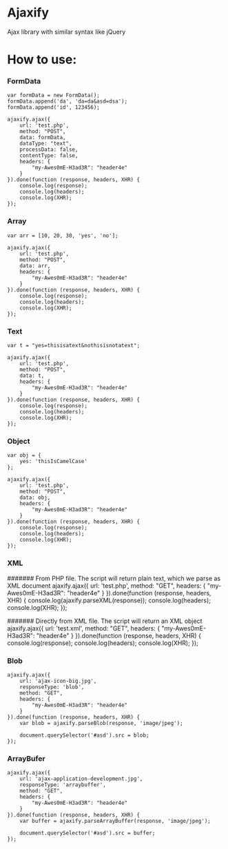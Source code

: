 # Ajaxify
Ajax library with similar syntax like jQuery

# How to use:

### FormData
    var formData = new FormData();
    formData.append('da', 'da=da&asd=dsa');
    formData.append('id', 123456);

    ajaxify.ajax({
        url: 'test.php',
        method: "POST",
        data: formData,
        dataType: "text",
        processData: false,
        contentType: false,
        headers: {
            "my-Awes0mE-H3ad3R": "header4e"
        }
    }).done(function (response, headers, XHR) {
        console.log(response);
        console.log(headers);
        console.log(XHR);
    });

### Array

    var arr = [10, 20, 30, 'yes', 'no'];

    ajaxify.ajax({
        url: 'test.php',
        method: "POST",
        data: arr,
        headers: {
            "my-Awes0mE-H3ad3R": "header4e"
        }
    }).done(function (response, headers, XHR) {
        console.log(response);
        console.log(headers);
        console.log(XHR);
    });

### Text

    var t = "yes=thisisatext&nothisisnotatext";

    ajaxify.ajax({
        url: 'test.php',
        method: "POST",
        data: t,
        headers: {
            "my-Awes0mE-H3ad3R": "header4e"
        }
    }).done(function (response, headers, XHR) {
        console.log(response);
        console.log(headers);
        console.log(XHR);
    });

### Object

    var obj = {
        yes: 'thisIsCamelCase'
    };

    ajaxify.ajax({
        url: 'test.php',
        method: "POST",
        data: obj,
        headers: {
            "my-Awes0mE-H3ad3R": "header4e"
        }
    }).done(function (response, headers, XHR) {
        console.log(response);
        console.log(headers);
        console.log(XHR);
    });


### XML

####### From PHP file. The script will return plain text, which we parse as XML document
    ajaxify.ajax({
        url: 'test.php',
        method: "GET",
        headers: {
            "my-Awes0mE-H3ad3R": "header4e"
        }
    }).done(function (response, headers, XHR) {
        console.log(ajaxify.parseXML(response));
        console.log(headers);
        console.log(XHR);
    });

####### Directly from XML file. The script will return an XML object
    ajaxify.ajax({
        url: 'test.xml',
        method: "GET",
        headers: {
            "my-Awes0mE-H3ad3R": "header4e"
        }
    }).done(function (response, headers, XHR) {
        console.log(response);
        console.log(headers);
        console.log(XHR);
    });

### Blob
    ajaxify.ajax({
        url: 'ajax-icon-big.jpg',
        responseType: 'blob',
        method: "GET",
        headers: {
            "my-Awes0mE-H3ad3R": "header4e"
        }
    }).done(function (response, headers, XHR) {
        var blob = ajaxify.parseBlob(response, 'image/jpeg');

        document.querySelector('#asd').src = blob;
    });

### ArrayBufer
    ajaxify.ajax({
        url: 'ajax-application-development.jpg',
        responseType: 'arraybuffer',
        method: "GET",
        headers: {
            "my-Awes0mE-H3ad3R": "header4e"
        }
    }).done(function (response, headers, XHR) {
        var buffer = ajaxify.parseArrayBuffer(response, 'image/jpeg');

        document.querySelector('#asd').src = buffer;
    });

